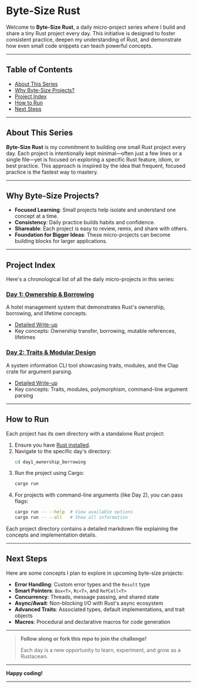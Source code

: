 # Byte-Size Rust

Welcome to **Byte-Size Rust**, a daily micro-project series where I build and share a tiny Rust project every day. This initiative is designed to foster consistent practice, deepen my understanding of Rust, and demonstrate how even small code snippets can teach powerful concepts.

---

## Table of Contents

- [About This Series](#about-this-series)
- [Why Byte-Size Projects?](#why-byte-size-projects)
- [Project Index](#project-index)
- [How to Run](#how-to-run)
- [Next Steps](#next-steps)

---

## About This Series

**Byte-Size Rust** is my commitment to building one small Rust project every day. Each project is intentionally kept minimal—often just a few lines or a single file—yet is focused on exploring a specific Rust feature, idiom, or best practice. This approach is inspired by the idea that frequent, focused practice is the fastest way to mastery.

---


## Why Byte-Size Projects?

- **Focused Learning**: Small projects help isolate and understand one concept at a time.
- **Consistency**: Daily practice builds habits and confidence.
- **Shareable**: Each project is easy to review, remix, and share with others.
- **Foundation for Bigger Ideas**: These micro-projects can become building blocks for larger applications.

---

## Project Index

Here's a chronological list of all the daily micro-projects in this series:

### [Day 1: Ownership & Borrowing](/day1_ownership_borrowing/)
A hotel management system that demonstrates Rust's ownership, borrowing, and lifetime concepts.
- [Detailed Write-up](/day1_ownership_borrowing/day1.md)
- Key concepts: Ownership transfer, borrowing, mutable references, lifetimes

### [Day 2: Traits & Modular Design](/day2_traits_and_modular_design/)
A system information CLI tool showcasing traits, modules, and the Clap crate for argument parsing.
- [Detailed Write-up](/day2_traits_and_modular_design/day2.md)
- Key concepts: Traits, modules, polymorphism, command-line argument parsing

---

## How to Run

Each project has its own directory with a standalone Rust project:

1. Ensure you have [Rust installed](https://www.rust-lang.org/tools/install).
2. Navigate to the specific day's directory:
   ```bash
   cd day1_ownership_borrowing
   ```
3. Run the project using Cargo:
   ```bash
   cargo run
   ```
4. For projects with command-line arguments (like Day 2), you can pass flags:
   ```bash
   cargo run -- --help  # View available options
   cargo run -- --all   # Show all information
   ```

Each project directory contains a detailed markdown file explaining the concepts and implementation details.

---

## Next Steps

Here are some concepts I plan to explore in upcoming byte-size projects:

- **Error Handling**: Custom error types and the `Result` type
- **Smart Pointers**: `Box<T>`, `Rc<T>`, and `RefCell<T>`
- **Concurrency**: Threads, message passing, and shared state
- **Async/Await**: Non-blocking I/O with Rust's async ecosystem
- **Advanced Traits**: Associated types, default implementations, and trait objects
- **Macros**: Procedural and declarative macros for code generation

---

> **Follow along or fork this repo to join the challenge!**
>
> Each day is a new opportunity to learn, experiment, and grow as a Rustacean.

---

**Happy coding!**

---
